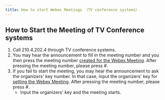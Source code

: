 ```yaml
---
title: How to start Webex Meetings （TV conference systems）
---
```


## How to Start the Meeting of TV Conference systems
1. Call 210.4.202.4 through TV conference systems.
1. You may hear the announcement to fill in the meeting number and you then press the meeting number <a href="create_meeting" target="">created for the Webex Meeting</a>. After pressing the meeting number, please press #.
1.  If you fail to start the meeting, you may hear the announcement to ask the organizers' key number. In that case, input the organizers' key for <a href="create_meeting" target="">setting the Webex Meeting</a>. After pressing the meeting number, please press #.
	* Input the organizers' key and the meeting starts.
